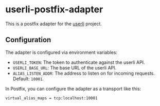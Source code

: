 # userli-postfix-adapter

This is a postfix adapter for the [userli](https://github.com/systemli/userli) project.

## Configuration

The adapter is configured via environment variables:

- `USERLI_TOKEN`: The token to authenticate against the userli API.
- `USERLI_BASE_URL`: The base URL of the userli API.
- `ALIAS_LISTEN_ADDR`: The address to listen on for incoming requests. Default: `10001`.

In Postfix, you can configure the adapter as a transport like this:

```text
virtual_alias_maps = tcp:localhost:10001
```
